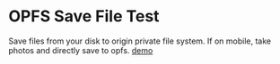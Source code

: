 # OPFS Save File Test
Save files from your disk to origin private file system.
If on mobile, take photos and directly save to opfs.
[demo](https://ulvido.github.io/opfs-file-save-test/)

